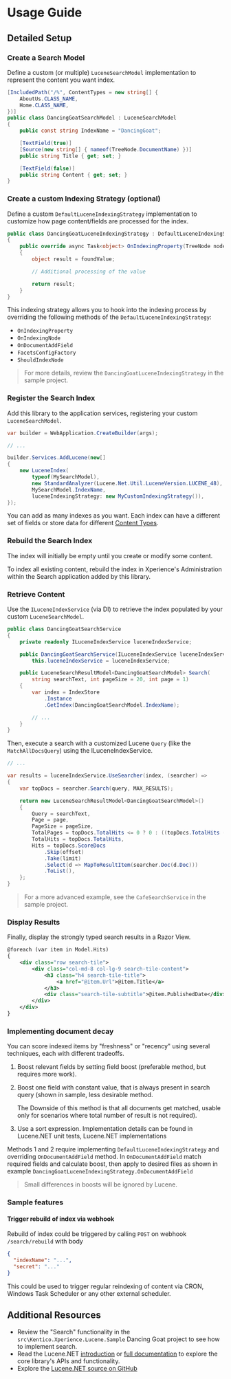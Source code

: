 # Usage Guide

## Detailed Setup

### Create a Search Model

Define a custom (or multiple) `LuceneSearchModel` implementation to represent the content you want index.

```csharp
[IncludedPath("/%", ContentTypes = new string[] {
    AboutUs.CLASS_NAME,
    Home.CLASS_NAME,
})]
public class DancingGoatSearchModel : LuceneSearchModel
{
    public const string IndexName = "DancingGoat";

    [TextField(true)]
    [Source(new string[] { nameof(TreeNode.DocumentName) })]
    public string Title { get; set; }

    [TextField(false)]
    public string Content { get; set; }
}
```

### Create a custom Indexing Strategy (optional)

Define a custom `DefaultLuceneIndexingStrategy` implementation to customize how page content/fields are processed for the index.

```csharp
public class DancingGoatLuceneIndexingStrategy : DefaultLuceneIndexingStrategy
{
    public override async Task<object> OnIndexingProperty(TreeNode node, string propertyName, string usedColumn, object foundValue)
    {
        object result = foundValue;

        // Additional processing of the value

        return result;
    }
}
```

This indexing strategy allows you to hook into the indexing process by overriding the following methods of the `DefaultLuceneIndexingStrategy`:

- `OnIndexingProperty`
- `OnIndexingNode`
- `OnDocumentAddField`
- `FacetsConfigFactory`
- `ShouldIndexNode`

> For more details, review the `DancingGoatLuceneIndexingStrategy` in the sample project.

### Register the Search Index

Add this library to the application services, registering your custom `LuceneSearchModel`.

```csharp
var builder = WebApplication.CreateBuilder(args);

// ...

builder.Services.AddLucene(new[]
{
    new LuceneIndex(
        typeof(MySearchModel),
        new StandardAnalyzer(Lucene.Net.Util.LuceneVersion.LUCENE_48),
        MySearchModel.IndexName,
        luceneIndexingStrategy: new MyCustomIndexingStrategy()),
});
```

You can add as many indexes as you want. Each index can have a different set of fields or store data for different [Content Types](https://docs.xperience.io/xp26/developers-and-admins/development/content-types).

### Rebuild the Search Index

The index will initially be empty until you create or modify some content.

To index all existing content, rebuild the index in Xperience's Administration within the Search application added by this library.

### Retrieve Content

Use the `ILuceneIndexService` (via DI) to retrieve the index populated by your custom `LuceneSearchModel`.

```csharp
public class DancingGoatSearchService
{
    private readonly ILuceneIndexService luceneIndexService;

    public DancingGoatSearchService(ILuceneIndexService luceneIndexService) =>
        this.luceneIndexService = luceneIndexService;

    public LuceneSearchResultModel<DancingGoatSearchModel> Search(
        string searchText, int pageSize = 20, int page = 1)
    {
        var index = IndexStore
            .Instance
            .GetIndex(DancingGoatSearchModel.IndexName);

        // ...
    }
}
```

Then, execute a search with a customized Lucene `Query` (like the `MatchAllDocsQuery`) using the ILuceneIndexService.

```csharp
// ...

var results = luceneIndexService.UseSearcher(index, (searcher) =>
{
    var topDocs = searcher.Search(query, MAX_RESULTS);

    return new LuceneSearchResultModel<DancingGoatSearchModel>()
    {
        Query = searchText,
        Page = page,
        PageSize = pageSize,
        TotalPages = topDocs.TotalHits <= 0 ? 0 : ((topDocs.TotalHits - 1) / pageSize) + 1,
        TotalHits = topDocs.TotalHits,
        Hits = topDocs.ScoreDocs
            .Skip(offset)
            .Take(limit)
            .Select(d => MapToResultItem(searcher.Doc(d.Doc)))
            .ToList(),
    };
}
```

> For a more advanced example, see the `CafeSearchService` in the sample project.

### Display Results

Finally, display the strongly typed search results in a Razor View.

```xml
@foreach (var item in Model.Hits)
{
    <div class="row search-tile">
        <div class="col-md-8 col-lg-9 search-tile-content">
            <h3 class="h4 search-tile-title">
                <a href="@item.Url">@item.Title</a>
            </h3>
            <div class="search-tile-subtitle">@item.PublishedDate</div>
        </div>
    </div>
}
```

### Implementing document decay

You can score indexed items by "freshness" or "recency" using several techniques, each with different tradeoffs.

1. Boost relevant fields by setting field boost (preferable method, but requires more work).
2. Boost one field with constant value, that is always present in search query (shown in sample, less desirable method.

   The Downside of this method is that all documents get matched, usable only for scenarios where total number of result is not required).

3. Use a sort expression. Implementation details can be found in Lucene.NET unit tests, Lucene.NET implementations

Methods 1 and 2 require implementing `DefaultLuceneIndexingStrategy` and overriding `OnDocumentAddField` method.
In `OnDocumentAddField` match required fields and calculate boost, then apply to desired files as shown in example `DancingGoatLuceneIndexingStrategy.OnDocumentAddField`

> Small differences in boosts will be ignored by Lucene.

### Sample features

#### Trigger rebuild of index via webhook

Rebuild of index could be triggered by calling `POST` on webhook `/search/rebuild` with body

```json
{
  "indexName": "...",
  "secret": "..."
}
```

This could be used to trigger regular reindexing of content via CRON, Windows Task Scheduler or any other external scheduler.

## Additional Resources

- Review the "Search" functionality in the `src\Kentico.Xperience.Lucene.Sample` Dancing Goat project to see how to implement search.
- Read the Lucene.NET [introduction](https://lucenenet.apache.org/) or [full documentation](https://lucenenet.apache.org/docs/4.8.0-beta00016/) to explore the core library's APIs and functionality.
- Explore the [Lucene.NET source on GitHub](https://github.com/apache/lucenenet)
